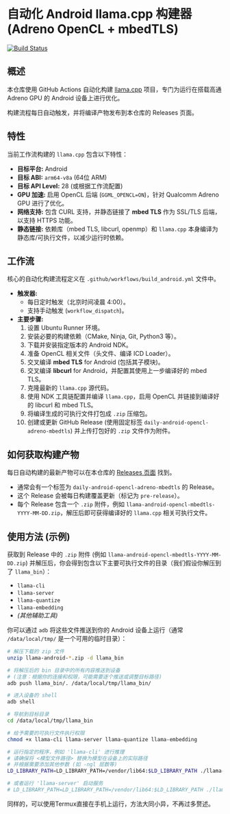 # 自动化 Android llama.cpp 构建器 (Adreno OpenCL + mbedTLS)

[![Build Status](https://github.com/MIKU552/llama-cpp-android-adreno-builder/actions/workflows/build_android_mbedtls.yml/badge.svg)](https://github.com/MIKU552/llama-cpp-android-adreno-builder/actions/workflows/build_android_mbedtls.yml)

## 概述

本仓库使用 GitHub Actions 自动化构建 [llama.cpp](https://github.com/ggerganov/llama.cpp) 项目，专门为运行在搭载高通 Adreno GPU 的 Android 设备上进行优化。

构建流程每日自动触发，并将编译产物发布到本仓库的 Releases 页面。

## 特性

当前工作流构建的 `llama.cpp` 包含以下特性：

* **目标平台:** Android
* **目标 ABI:** `arm64-v8a` (64位 ARM)
* **目标 API Level:** 28 (或根据工作流配置)
* **GPU 加速:** 启用 OpenCL 后端 (`GGML_OPENCL=ON`)，针对 Qualcomm Adreno GPU 进行了优化。
* **网络支持:** 包含 CURL 支持，并静态链接了 **mbed TLS** 作为 SSL/TLS 后端，以支持 HTTPS 功能。
* **静态链接:** 依赖库（mbed TLS, libcurl, openmp）和 `llama.cpp` 本身编译为静态库/可执行文件，以减少运行时依赖。

## 工作流

核心的自动化构建流程定义在 `.github/workflows/build_android.yml` 文件中。

* **触发器:**
    * 每日定时触发（北京时间凌晨 4:00）。
    * 支持手动触发 (`workflow_dispatch`)。
* **主要步骤:**
    1.  设置 Ubuntu Runner 环境。
    2.  安装必要的构建依赖（CMake, Ninja, Git, Python3 等）。
    3.  下载并安装指定版本的 Android NDK。
    4.  准备 OpenCL 相关文件（头文件、编译 ICD Loader）。
    5.  交叉编译 **mbed TLS** for Android (包括其子模块)。
    6.  交叉编译 **libcurl** for Android，并配置其使用上一步编译好的 mbed TLS。
    7.  克隆最新的 `llama.cpp` 源代码。
    8.  使用 NDK 工具链配置并编译 `llama.cpp`，启用 OpenCL 并链接到编译好的 libcurl 和 mbed TLS。
    9.  将编译生成的可执行文件打包成 `.zip` 压缩包。
    10. 创建或更新 GitHub Release (使用固定标签 `daily-android-opencl-adreno-mbedtls`) 并上传打包好的 `.zip` 文件作为附件。

## 如何获取构建产物

每日自动构建的最新产物可以在本仓库的 [Releases 页面](https://github.com/MIKU552/llama-cpp-android-adreno-builder/releases) 找到。

* 通常会有一个标签为 `daily-android-opencl-adreno-mbedtls` 的 Release。
* 这个 Release 会被每日构建覆盖更新（标记为 `pre-release`）。
* 每个 Release 包含一个 `.zip` 附件，例如 `llama-android-opencl-mbedtls-YYYY-MM-DD.zip`，解压后即可获得编译好的 `llama.cpp` 相关可执行文件。

## 使用方法 (示例)

获取到 Release 中的 `.zip` 附件 (例如 `llama-android-opencl-mbedtls-YYYY-MM-DD.zip`) 并解压后，你会得到包含以下主要可执行文件的目录（我们假设你解压到了 `llama_bin`）：

* `llama-cli`
* `llama-server`
* `llama-quantize`
* `llama-embedding`
* *(其他辅助工具)*

你可以通过 `adb` 将这些文件推送到你的 Android 设备上运行（通常 `/data/local/tmp/` 是一个可用的临时目录）：

```bash
# 解压下载的 zip 文件
unzip llama-android-*.zip -d llama_bin

# 将解压后的 bin 目录中的所有内容推送到设备
# (注意：根据你的连接和权限，可能需要逐个推送或调整目标路径)
adb push llama_bin/. /data/local/tmp/llama_bin/

# 进入设备的 shell
adb shell

# 导航到目标目录
cd /data/local/tmp/llama_bin

# 给予需要的可执行文件执行权限
chmod +x llama-cli llama-server llama-quantize llama-embedding

# 运行指定的程序，例如 'llama-cli' 进行推理
# 请确保将 <模型文件路径> 替换为模型在设备上的实际路径
# 并根据需要添加其他参数 (如 -ngl 层数等)
LD_LIBRARY_PATH=LD_LIBRARY_PATH=/vendor/lib64:$LD_LIBRARY_PATH ./llama-cli -m <模型文件路径> [其他参数...]

# 或者运行 'llama-server' 启动服务
# LD_LIBRARY_PATH=LD_LIBRARY_PATH=/vendor/lib64:$LD_LIBRARY_PATH ./llama-server -m <模型文件路径> -c 2048 [其他服务器参数...]
```
同样的，可以使用Termux直接在手机上运行，方法大同小异，不再过多赘述。